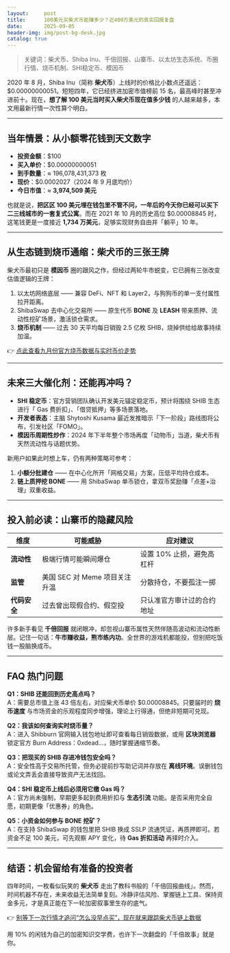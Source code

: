 ```yaml
---
layout:     post
title:      100美元买柴犬币能赚多少？近400万美元的真实回报复盘
date:       2025-09-05
header-img: img/post-bg-desk.jpg
catalog: true
---
```


> 关键词：柴犬币、Shiba Inu、千倍回报、山寨币、以太坊生态系统、币圈行情、烧币机制、SHI稳定币、模因币

2020 年 8 月，Shiba Inu（简称 **柴犬币**）上线时的价格比小数点还遥远：$0.00000000051。短短四年，它已经挤进加密市值榜前 15 名，最高峰时甚至冲进前十。现在，**想了解 100 美元当时买入柴犬币现在值多少钱** 的人越来越多，本文用最新行情一次性算个明白。

---

## 当年情景：从小额零花钱到天文数字
- **投资金额**：$100  
- **买入单价**：$0.00000000051  
- **到手数量**：≈ 196,078,431,373 枚  
- **现价**：$0.0002027（2024 年 9 月底均价）  
- **今日市值**：≈ **3,974,509 美元**

也就是说，**把区区 100 美元埋在钱包里不管不问，一年后的今天你已经可以买下二三线城市的一套复式公寓**。而在 2021 年 10 月的历史高位 $0.00008845 时，这笔钱更是一度接近 **1,734 万美元**，足够实现财务自由并「躺平」10 年。

---

## 从生态链到烧币通缩：柴犬币的三张王牌
柴犬币最初只是 **模因币** 圈的跟风之作，但经过两轮牛市蜕变，它已拥有三张改变估值逻辑的王牌：

1. 以太坊网络底层 —— 兼容 DeFi、NFT 和 Layer2，与狗狗币的单一支付属性拉开距离。  
2. ShibaSwap 去中心化交易所 —— 原生代币 **BONE** 及 **LEASH** 带来质押、流动性挖矿场景，激活锁仓需求。  
3. **烧币机制** —— 过去 30 天平均每日销毁 2.5 亿枚 SHIB，烧掉供给给故事持续加温。

👉 [点此查看九月份官方烧币数据与实时币价走势](https://okxdog.com/)

---

## 未来三大催化剂：还能再冲吗？
- **SHI 稳定币**：官方营销团队确认开发美元锚定稳定币，预计将围绕 SHIB 生态进行「 Gas 费折扣」、「借贷抵押」等多场景落地。  
- **开发者表态**：主脑 Shytoshi Kusama 最近发推暗示「下一阶段」路线图将公布，引发社区「FOMO」。  
- **模因币周期性炒作**：2024 年下半年整个市场再度「动物币」当道，柴犬币有天然流动性与话题优势。

新用户如果此时想上车，仍有两种策略可参考：
1. **小额分批建仓** —— 在中心化所开「网格交易」方案，压低平均持仓成本。  
2. **链上质押挖 BONE** —— 用 ShibaSwap 单币锁仓，拿双币奖励赚「点差+治理」双重收益。

---

## 投入前必读：山寨币的隐藏风险
| 维度 | 可能威胁 | 应对建议 |
|---|---|---|
| **流动性** | 极端行情可能瞬间爆仓 | 设置 10% 止损，避免高杠杆 |
| **监管** | 美国 SEC 对 Meme 项目关注升温 | 分散持仓，不要孤注一掷 |
| **代码安全** | 过去曾出现假合约、假空投 | 只认准官方审计过的合约地址 |

许多新手看见 **千倍回报** 就闭眼冲，却忽视山寨币属性天然伴随高波动和流动性断层。记住一句话：**牛市赚收益，熊市练内功**。全世界的游戏机都能投，但别把吃饭钱一股脑换成币。

---

## FAQ 热门问题
**Q1：SHIB 还能回到历史高点吗？**  
A：需要总市值上涨 43 倍左右，对应柴犬币单价 $0.00008845。只要届时的 **烧币速度** 与市场资金的乐观程度同步增强，理论上行得通，但绝非短期可兑现。

**Q2：我该如何查询实时烧币量？**  
A：进入 Shibburn 官网输入钱包地址即可查看每日销毁数据，或用 **区块浏览器** 锁定官方 Burn Address：0xdead...，随时掌握通缩节奏。

**Q3：把现买的 SHIB 存进冷钱包安全吗？**  
A：安全性高于交易所托管，但务必提前抄写助记词并存放在 **离线环境**。误删钱包或论文弄丢会直接导致资产无法找回。

**Q4：SHI 稳定币上线后必须用它缴 Gas 吗？**  
A：官方尚未强制，早期更多起到费用折扣与 **生态引流** 功能。是否采用完全自愿，初期更像「优惠券」的角色。

**Q5：小资金如何参与 BONE 挖矿？**  
A：在支持 ShibaSwap 的钱包里把 SHIB 换成 SSLP 流通凭证，再质押即可。若资金不足 100 美元，可先观察 APY 变化，待 **Gas 折扣活动** 再择时介入。

---

## 结语：机会留给有准备的投资者
四年时间，一枚看似玩笑的 **柴犬币** 走出了教科书般的「千倍回报曲线」。然而，时间机器不存在，未来收益无法简单复刻。冷静评估风险、掌握链上工具、保持资金多元，才是真正能在下一轮加密叙事里生存的底气。

👉 [别等下一次行情才追问“怎么没早点买”，现在就来跟踪柴犬币链上数据](https://okxdog.com/)

用 10% 的闲钱为自己的加密知识交学费，也许下一次翻盘的「千倍故事」就是你。